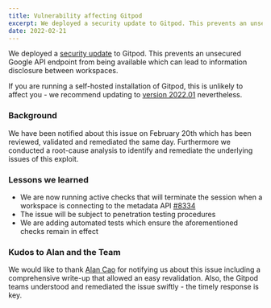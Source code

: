 ```yaml
---
title: Vulnerability affecting Gitpod
excerpt: We deployed a security update to Gitpod. This prevents an unsecured Google API endpoint from being available which can lead to information disclosure between workspaces.
date: 2022-02-21
---
```


We deployed a [security update](https://github.com/gitpod-io/gitpod/pull/8334) to Gitpod. This prevents an unsecured Google API endpoint from being available which can lead to information disclosure between workspaces.

If you are running a self-hosted installation of Gitpod, this is unlikely to affect you - we recommend updating to [version 2022.01](https://github.com/gitpod-io/gitpod/releases/tag/2022.01) nevertheless.

### Background

We have been notified about this issue on February 20th which has been reviewed, validated and remediated the same day. Furthermore we conducted a root-cause analysis to identify and remediate the underlying issues of this exploit.

### Lessons we learned

- We are now running active checks that will terminate the session when a workspace is connecting to the metadata API [#8334](https://github.com/gitpod-io/gitpod/pull/8334)
- The issue will be subject to penetration testing procedures
- We are adding automated tests which ensure the aforementioned checks remain in effect

### Kudos to Alan and the Team

We would like to thank [Alan Cao](https://twitter.com/AlanCao5) for notifying us about this issue including a comprehensive write-up that allowed an easy revalidation. Also, the Gitpod teams understood and remediated the issue swiftly - the timely response is key.
